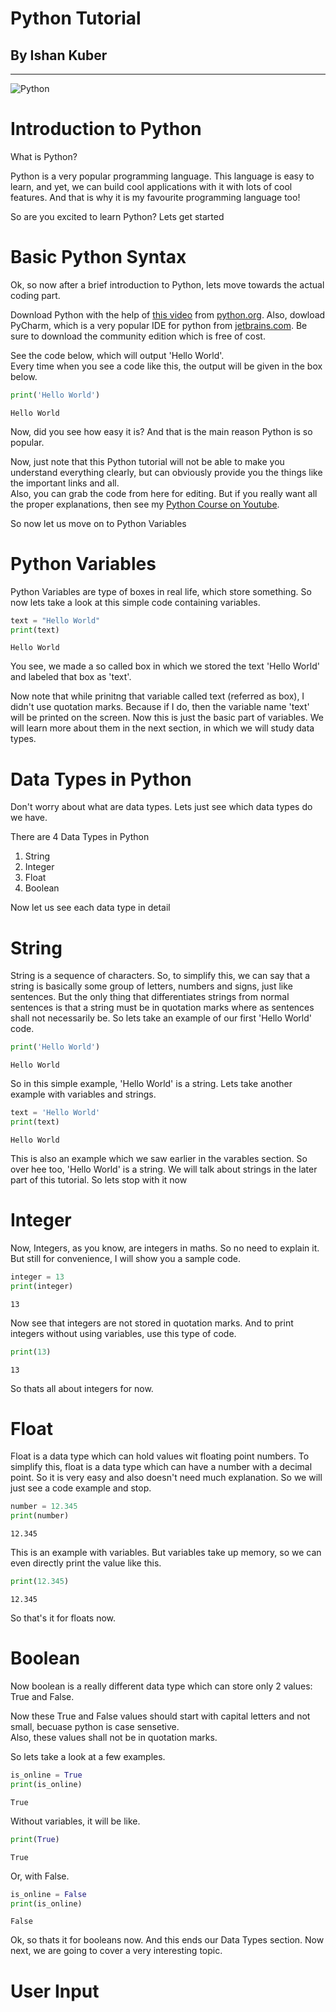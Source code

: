# Python Tutorial
## By Ishan Kuber
---

![Python](https://assets.stickpng.com/images/5848152fcef1014c0b5e4967.png)

# Introduction to Python

What is Python?

Python is a very popular programming language. This language is easy to learn, and yet, we can build cool applications with it with lots of cool features. And that is why it is my favourite programming language too!

So are you excited to learn Python? 
Lets get started

# Basic Python Syntax

Ok, so now after a brief introduction to Python, lets move towards the actual coding part.

Download Python with the help of [this video](https://youtu.be/kV69k0kK6BM) from [python.org](python.org). Also, dowload PyCharm, which is a very popular IDE for python from [jetbrains.com](https://www.jetbrains.com/pycharm/download/). Be sure to download the community edition which is free of cost.

See the code below, which will output 'Hello World'.  
Every time when you see a code like this, the output will be given in the box below.
```python
print('Hello World')
```
```
Hello World
```
Now, did you see how easy it is? And that is the main reason Python is so popular.

Now, just note that this Python tutorial will not be able to make you understand everything clearly, but can obviously provide you the things like the important links and all.  
Also, you can grab the code from here for editing. But if you really want all the proper explanations, then see my [Python Course on Youtube](https://youtube.com/playlist?list=PLmWXQgLAMBwHvlK34hUbFjiQ4CztrRoL8).

So now let us move on to Python Variables

# Python Variables

Python Variables are type of boxes in real life, which store something. So now lets take a look at this simple code containing variables.
```python
text = "Hello World"
print(text)
```
```
Hello World
```
You see, we made a so called box in which we stored the text 'Hello World' and labeled that box as 'text'.

Now note that while prinitng that variable called text (referred as box), I didn't use quotation marks. Because if I do, then the variable name 'text' will be printed on the screen. Now this is just the basic part of variables. We will learn more about them in the next section, in which we will study data types.

# Data Types in Python
Don't worry about what are data types. Lets just see which data types do we have.

There are 4 Data Types in Python
1. String
2. Integer
3. Float
4. Boolean

Now let us see each data type in detail

# String

String is a sequence of characters. So, to simplify this, we can say that a string is basically some group of letters, numbers and signs, just like sentences. But the only thing that differentiates strings from normal sentences is that a string must be in quotation marks where as sentences shall not necessarily be. So lets take an example of our first 'Hello World' code.
```python
print('Hello World')
```
```
Hello World
```
So in this simple example, 'Hello World' is a string. Lets take another example with variables and strings.
```python
text = 'Hello World'
print(text)
```
```
Hello World
```
This is also an example which we saw earlier in the varables section. So over hee too, 'Hello World' is a string. We will talk about strings in the later part of this tutorial. So lets stop with it now

# Integer

Now, Integers, as you know, are integers in maths. So no need to explain it. But still for convenience,  I will show you a sample code.
```python
integer = 13
print(integer)
```
```
13
```
Now see that integers are not stored in quotation marks. And to print integers without using variables, use this type of code.
```python
print(13)
```
```
13
```
So thats all about integers for now.

# Float

Float is a data type which can hold values wit floating point numbers. To simplify this, float is a data type which can have a number with a decimal point. So it is very easy and also doesn't need much explanation. So we will just see a code example and stop.
```python
number = 12.345
print(number)
```
```
12.345
```
This is an example with variables. But variables take up memory, so we can even directly print the value like this.
```python
print(12.345)
```
```
12.345
```
So that's it for floats now.

# Boolean

Now boolean is a really different data type which can store only 2 values: True and False.

Now these True and False values should start with capital letters and not small, becuase python is case sensetive.  
Also, these values shall not be in quotation marks.

So lets take a look at a few examples.
```python
is_online = True
print(is_online)
```
```
True
```
Without variables, it will be like.
```python
print(True)
```
```
True
```
Or, with False.
```python
is_online = False
print(is_online)
```
```
False
```
Ok, so thats it for booleans now. And this ends our Data Types section. Now next, we are going to cover a very interesting topic.

# User Input
